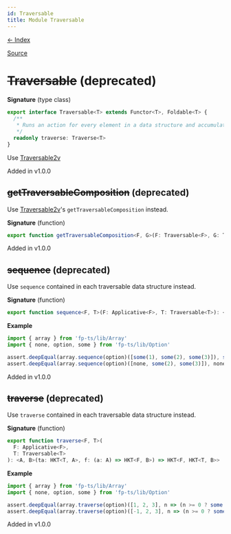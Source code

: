 ```yaml
---
id: Traversable
title: Module Traversable
---
```


[← Index](.)

[Source](https://github.com/gcanti/fp-ts/blob/master/src/Traversable.ts)

# ~~Traversable~~ (deprecated)

**Signature** (type class)

```ts
export interface Traversable<T> extends Functor<T>, Foldable<T> {
  /**
   * Runs an action for every element in a data structure and accumulates the results
   */
  readonly traverse: Traverse<T>
}
```

Use [Traversable2v](./Traversable2v.md)

Added in v1.0.0

## ~~getTraversableComposition~~ (deprecated)

Use [Traversable2v](./Traversable2v.md)'s `getTraversableComposition` instead.

**Signature** (function)

```ts
export function getTraversableComposition<F, G>(F: Traversable<F>, G: Traversable<G>): TraversableComposition<F, G>  { ... }
```

Added in v1.0.0

## ~~sequence~~ (deprecated)

Use `sequence` contained in each traversable data structure instead.

**Signature** (function)

```ts
export function sequence<F, T>(F: Applicative<F>, T: Traversable<T>): <A>(tfa: HKT<T, HKT<F, A>>) => HKT<F, HKT<T, A>>  { ... }
```

**Example**

```ts
import { array } from 'fp-ts/lib/Array'
import { none, option, some } from 'fp-ts/lib/Option'

assert.deepEqual(array.sequence(option)([some(1), some(2), some(3)]), some([1, 2, 3]))
assert.deepEqual(array.sequence(option)([none, some(2), some(3)]), none)
```

Added in v1.0.0

## ~~traverse~~ (deprecated)

Use `traverse` contained in each traversable data structure instead.

**Signature** (function)

```ts
export function traverse<F, T>(
  F: Applicative<F>,
  T: Traversable<T>
): <A, B>(ta: HKT<T, A>, f: (a: A) => HKT<F, B>) => HKT<F, HKT<T, B>>  { ... }
```

**Example**

```ts
import { array } from 'fp-ts/lib/Array'
import { none, option, some } from 'fp-ts/lib/Option'

assert.deepEqual(array.traverse(option)([1, 2, 3], n => (n >= 0 ? some(n) : none)), some([1, 2, 3]))
assert.deepEqual(array.traverse(option)([-1, 2, 3], n => (n >= 0 ? some(n) : none)), none)
```

Added in v1.0.0
